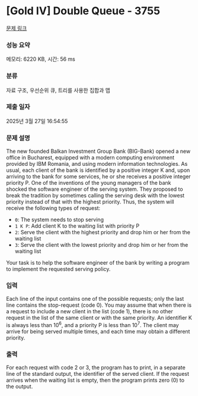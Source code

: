 # [Gold IV] Double Queue - 3755 

[문제 링크](https://www.acmicpc.net/problem/3755) 

### 성능 요약

메모리: 6220 KB, 시간: 56 ms

### 분류

자료 구조, 우선순위 큐, 트리를 사용한 집합과 맵

### 제출 일자

2025년 3월 27일 16:54:55

### 문제 설명

<p>The new founded Balkan Investment Group Bank (BIG-Bank) opened a new office in Bucharest, equipped with a modern computing environment provided by IBM Romania, and using modern information technologies. As usual, each client of the bank is identified by a positive integer K and, upon arriving to the bank for some services, he or she receives a positive integer priority P. One of the inventions of the young managers of the bank shocked the software engineer of the serving system. They proposed to break the tradition by sometimes calling the serving desk with the lowest priority instead of that with the highest priority. Thus, the system will receive the following types of request: </p>

<ul>
	<li><code>0</code>: The system needs to stop serving</li>
	<li><code>1 K P</code>: Add client K to the waiting list with priority P</li>
	<li><code>2</code>: Serve the client with the highest priority and drop him or her from the waiting list</li>
	<li><code>3</code>: Serve the client with the lowest priority and drop him or her from the waiting list</li>
</ul>

<p>Your task is to help the software engineer of the bank by writing a program to implement the requested serving policy. </p>

### 입력 

 <p>Each line of the input contains one of the possible requests; only the last line contains the stop-request (code 0). You may assume that when there is a request to include a new client in the list (code 1), there is no other request in the list of the same client or with the same priority. An identifier K is always less than 10<sup>6</sup>, and a priority P is less than 10<sup>7</sup>. The client may arrive for being served multiple times, and each time may obtain a different priority. </p>

### 출력 

 <p>For each request with code 2 or 3, the program has to print, in a separate line of the standard output, the identifier of the served client. If the request arrives when the waiting list is empty, then the program prints zero (0) to the output. </p>


